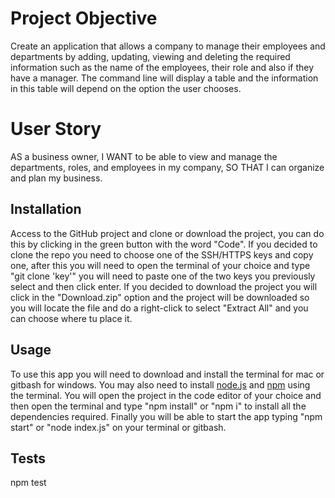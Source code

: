 # Project Objective
Create an application that allows a company to manage their employees and departments by adding, updating, viewing and deleting the required information such as the name of the employees, their role and also if they have a manager. The command line will display a table and the information in this table will depend on the option the user chooses.

# User Story
AS a business owner, I WANT to be able to view and manage the departments, roles, and employees in my company, SO THAT I can organize and plan my business.


## Installation
Access to the GitHub project and clone or download the project, you can do this by clicking in the green button with the word "Code". If you decided to clone the repo you need to choose one of the SSH/HTTPS keys and copy one, after this you will need to open the terminal of your choice and type "git clone 'key'" you will need to paste one of the two keys you previously select and then click enter. If you decided to download the project you will click in the "Download.zip" option and the project will be downloaded so you will locate the file and do a right-click to select "Extract All" and you can choose where tu place it.

## Usage 
To use this app you will need to download and install the terminal for mac or gitbash for windows. You may also need to install [node.js](https://nodejs.org/en/) and [npm](https://www.npmjs.com/) using the terminal. You will open the project in the code editor of your choice and then open the terminal and type "npm install" or "npm i" to install all the dependencies required. Finally you will be able to start the app typing "npm start" or "node index.js" on your terminal or gitbash.

## Tests
npm test